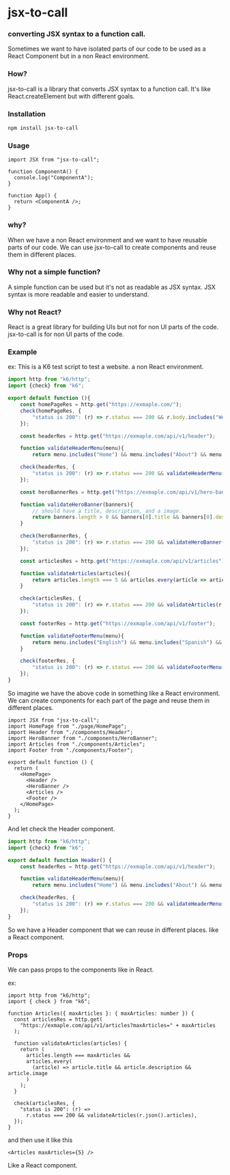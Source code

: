 # jsx-to-call

### converting JSX syntax to a function call.

Sometimes we want to have isolated parts of our code to be used as a React Component but in a non React environment.

### How?

jsx-to-call is a library that converts JSX syntax to a function call. It's like React.createElement but with different goals.

### Installation

```bash
npm install jsx-to-call
```

### Usage

```tsx
import JSX from "jsx-to-call";

function ComponentA() {
  console.log("ComponentA");
}

function App() {
  return <ComponentA />;
}
```

### why?

When we have a non React environment and we want to have reusable parts of our code. We can use jsx-to-call to create components and reuse them in different places.

### Why not a simple function?

A simple function can be used but it's not as readable as JSX syntax. JSX syntax is more readable and easier to understand.

### Why not React?

React is a great library for building UIs but not for non UI parts of the code. jsx-to-call is for non UI parts of the code.

### Example

ex:
This is a K6 test script to test a website. a non React environment.

```ts
import http from "k6/http";
import {check} from "k6";

export default function (){
    const homePageRes = http.get("https://exmaple.com/");
    check(homePageRes, {
        "status is 200": (r) => r.status === 200 && r.body.includes("Welcome to Example")
    });

    const headerRes = http.get("https://exmaple.com/api/v1/header");

    function validateHeaderMenu(menu){
        return menu.includes("Home") && menu.includes("About") && menu.includes("Contact");

    check(headerRes, {
        "status is 200": (r) => r.status === 200 && validateHeaderMenu(r.json().menu)
    });

    const heroBannerRes = http.get("https://exmaple.com/api/v1/hero-banner");

    function validateHeroBanner(banners){
        // should have a title, description, and a image.
        return banners.length > 0 && banners[0].title && banners[0].description && banners[0].image;
    }

    check(heroBannerRes, {
        "status is 200": (r) => r.status === 200 && validateHeroBanner(r.json().banners)
    });

    const articlesRes = http.get("https://exmaple.com/api/v1/articles");

    function validateArticles(articles){
        return articles.length === 5 && articles.every(article => article.title && article.description && article.image);
    }

    check(articlesRes, {
        "status is 200": (r) => r.status === 200 && validateArticles(r.json().articles)
    });

    const footerRes = http.get("https://exmaple.com/api/v1/footer");

    function validateFooterMenu(menu){
        return menu.includes("English") && menu.includes("Spanish") && menu.includes("French") && menu.includes("Facebook") && menu.includes("Twitter") && menu.includes("Instagram");
    }

    check(footerRes, {
        "status is 200": (r) => r.status === 200 && validateFooterMenu(r.json().menu)
    });
}
```

So imagine we have the above code in something like a React environment. We can create components for each part of the page and reuse them in different places.

```tsx
import JSX from "jsx-to-call";
import HomePage from "./page/HomePage";
import Header from "./components/Header";
import HeroBanner from "./components/HeroBanner";
import Articles from "./components/Articles";
import Footer from "./components/Footer";

export default function () {
  return (
    <HomePage>
      <Header />
      <HeroBanner />
      <Articles />
      <Footer />
    </HomePage>
  );
}
```

And let check the Header component.

```ts
import http from "k6/http";
import {check} from "k6";

export default function Header() {
    const headerRes = http.get("https://exmaple.com/api/v1/header");

    function validateHeaderMenu(menu){
        return menu.includes("Home") && menu.includes("About") && menu.includes("Contact");

    check(headerRes, {
        "status is 200": (r) => r.status === 200 && validateHeaderMenu(r.json().menu)
    });
}
```

So we have a Header component that we can reuse in different places. like a React component.

### Props

We can pass props to the components like in React.

ex:

```tsx
import http from "k6/http";
import { check } from "k6";

function Articles({ maxArticles }: { maxArticles: number }) {
  const articlesRes = http.get(
    "https://exmaple.com/api/v1/articles?maxArticles=" + maxArticles
  );

  function validateArticles(articles) {
    return (
      articles.length === maxArticles &&
      articles.every(
        (article) => article.title && article.description && article.image
      )
    );
  }

  check(articlesRes, {
    "status is 200": (r) =>
      r.status === 200 && validateArticles(r.json().articles),
  });
}
```

and then use it like this

```tsx
<Articles maxArticles={5} />
```

Like a React component.
